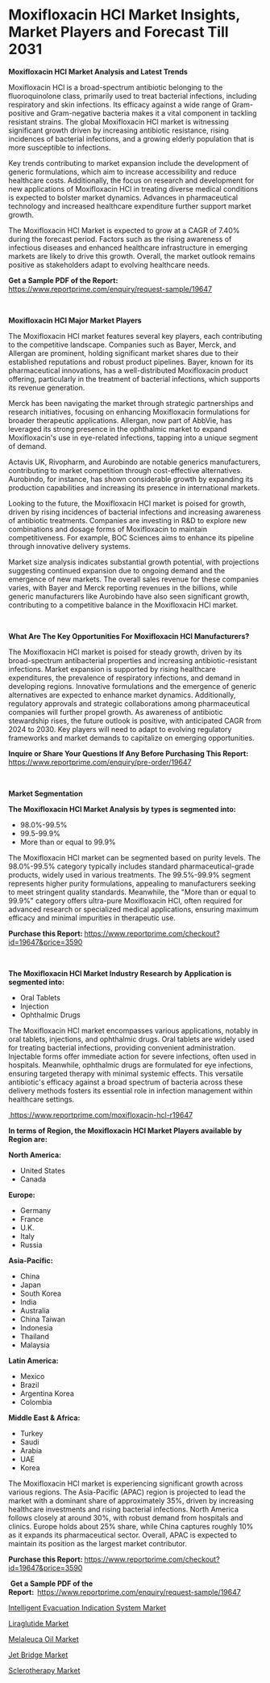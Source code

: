<p><h1>Moxifloxacin HCl Market Insights, Market Players and Forecast Till 2031</h1></p><p><strong>Moxifloxacin HCl Market Analysis and Latest Trends</strong></p>
<p><p>Moxifloxacin HCl is a broad-spectrum antibiotic belonging to the fluoroquinolone class, primarily used to treat bacterial infections, including respiratory and skin infections. Its efficacy against a wide range of Gram-positive and Gram-negative bacteria makes it a vital component in tackling resistant strains. The global Moxifloxacin HCl market is witnessing significant growth driven by increasing antibiotic resistance, rising incidences of bacterial infections, and a growing elderly population that is more susceptible to infections. </p><p>Key trends contributing to market expansion include the development of generic formulations, which aim to increase accessibility and reduce healthcare costs. Additionally, the focus on research and development for new applications of Moxifloxacin HCl in treating diverse medical conditions is expected to bolster market dynamics. Advances in pharmaceutical technology and increased healthcare expenditure further support market growth. </p><p>The Moxifloxacin HCl Market is expected to grow at a CAGR of 7.40% during the forecast period. Factors such as the rising awareness of infectious diseases and enhanced healthcare infrastructure in emerging markets are likely to drive this growth. Overall, the market outlook remains positive as stakeholders adapt to evolving healthcare needs.</p></p>
<p><strong>Get a Sample PDF of the Report:&nbsp;</strong> <a href="https://www.reportprime.com/enquiry/request-sample/19647?utm_campaign=9&utm_medium=2&utm_source=Github&utm_content=ia&utm_term=02122024&utm_id=moxifloxacin-hcl">https://www.reportprime.com/enquiry/request-sample/19647</a></p>
<p>&nbsp;</p>
<p><strong>Moxifloxacin HCl Major Market Players</strong></p>
<p><p>The Moxifloxacin HCl market features several key players, each contributing to the competitive landscape. Companies such as Bayer, Merck, and Allergan are prominent, holding significant market shares due to their established reputations and robust product pipelines. Bayer, known for its pharmaceutical innovations, has a well-distributed Moxifloxacin product offering, particularly in the treatment of bacterial infections, which supports its revenue generation.</p><p>Merck has been navigating the market through strategic partnerships and research initiatives, focusing on enhancing Moxifloxacin formulations for broader therapeutic applications. Allergan, now part of AbbVie, has leveraged its strong presence in the ophthalmic market to expand Moxifloxacin's use in eye-related infections, tapping into a unique segment of demand.</p><p>Actavis UK, Rivopharm, and Aurobindo are notable generics manufacturers, contributing to market competition through cost-effective alternatives. Aurobindo, for instance, has shown considerable growth by expanding its production capabilities and increasing its presence in international markets.</p><p>Looking to the future, the Moxifloxacin HCl market is poised for growth, driven by rising incidences of bacterial infections and increasing awareness of antibiotic treatments. Companies are investing in R&D to explore new combinations and dosage forms of Moxifloxacin to maintain competitiveness. For example, BOC Sciences aims to enhance its pipeline through innovative delivery systems.</p><p>Market size analysis indicates substantial growth potential, with projections suggesting continued expansion due to ongoing demand and the emergence of new markets. The overall sales revenue for these companies varies, with Bayer and Merck reporting revenues in the billions, while generic manufacturers like Aurobindo have also seen significant growth, contributing to a competitive balance in the Moxifloxacin HCl market.</p></p>
<p>&nbsp;</p>
<p><strong>What Are The Key Opportunities For Moxifloxacin HCl Manufacturers?</strong></p>
<p><p>The Moxifloxacin HCl market is poised for steady growth, driven by its broad-spectrum antibacterial properties and increasing antibiotic-resistant infections. Market expansion is supported by rising healthcare expenditures, the prevalence of respiratory infections, and demand in developing regions. Innovative formulations and the emergence of generic alternatives are expected to enhance market dynamics. Additionally, regulatory approvals and strategic collaborations among pharmaceutical companies will further propel growth. As awareness of antibiotic stewardship rises, the future outlook is positive, with anticipated CAGR from 2024 to 2030. Key players will need to adapt to evolving regulatory frameworks and market demands to capitalize on emerging opportunities.</p></p>
<p><strong>Inquire or Share Your Questions If Any Before Purchasing This Report:</strong> <a href="https://www.reportprime.com/enquiry/pre-order/19647?utm_campaign=9&utm_medium=2&utm_source=Github&utm_content=ia&utm_term=02122024&utm_id=moxifloxacin-hcl">https://www.reportprime.com/enquiry/pre-order/19647</a></p>
<p>&nbsp;</p>
<p><strong>Market Segmentation</strong></p>
<p><strong>The Moxifloxacin HCl Market Analysis by types is segmented into:</strong></p>
<p><ul><li>98.0%-99.5%</li><li>99.5-99.9%</li><li>More than or equal to 99.9%</li></ul></p>
<p><p>The Moxifloxacin HCl market can be segmented based on purity levels. The 98.0%-99.5% category typically includes standard pharmaceutical-grade products, widely used in various treatments. The 99.5%-99.9% segment represents higher purity formulations, appealing to manufacturers seeking to meet stringent quality standards. Meanwhile, the "More than or equal to 99.9%" category offers ultra-pure Moxifloxacin HCl, often required for advanced research or specialized medical applications, ensuring maximum efficacy and minimal impurities in therapeutic use.</p></p>
<p><strong>Purchase this Report:&nbsp;</strong><a href="https://www.reportprime.com/checkout?id=19647&price=3590&utm_campaign=9&utm_medium=2&utm_source=Github&utm_content=ia&utm_term=02122024&utm_id=moxifloxacin-hcl">https://www.reportprime.com/checkout?id=19647&price=3590</a></p>
<p>&nbsp;</p>
<p><strong>The Moxifloxacin HCl Market Industry Research by Application is segmented into:</strong></p>
<p><ul><li>Oral Tablets</li><li>Injection</li><li>Ophthalmic Drugs</li></ul></p>
<p><p>The Moxifloxacin HCl market encompasses various applications, notably in oral tablets, injections, and ophthalmic drugs. Oral tablets are widely used for treating bacterial infections, providing convenient administration. Injectable forms offer immediate action for severe infections, often used in hospitals. Meanwhile, ophthalmic drugs are formulated for eye infections, ensuring targeted therapy with minimal systemic effects. This versatile antibiotic's efficacy against a broad spectrum of bacteria across these delivery methods fosters its essential role in infection management within healthcare settings.</p></p>
<p><a href="https://www.reportprime.com/moxifloxacin-hcl-r19647?utm_campaign=9&utm_medium=2&utm_source=Github&utm_content=ia&utm_term=02122024&utm_id=moxifloxacin-hcl">&nbsp;https://www.reportprime.com/moxifloxacin-hcl-r19647</a></p>
<p><strong>In terms of Region, the Moxifloxacin HCl Market Players available by Region are:</strong></p>
<p>
    <p> <strong> North America: </strong>
        <ul>
            <li>United States</li>
            <li>Canada</li>
        </ul>
        </p> 
    <p> <strong> Europe: </strong>
        <ul>
            <li>Germany</li>
            <li>France</li>
            <li>U.K.</li>
            <li>Italy</li>
            <li>Russia</li>
        </ul>
        </p> 
    <p> <strong> Asia-Pacific: </strong>
        <ul>
            <li>China</li>
            <li>Japan</li>
            <li>South Korea</li>
            <li>India</li>
            <li>Australia</li>
            <li>China Taiwan</li>
            <li>Indonesia</li>
            <li>Thailand</li>
            <li>Malaysia</li>
        </ul>
        </p> 
    <p> <strong> Latin America: </strong>
        <ul>
            <li>Mexico</li>
            <li>Brazil</li>
            <li>Argentina Korea</li>
            <li>Colombia</li>
        </ul>
        </p> 
    <p> <strong> Middle East & Africa: </strong>
        <ul>
            <li>Turkey</li>
            <li>Saudi</li>
            <li>Arabia</li>
            <li>UAE</li>
            <li>Korea</li>
        </ul>
    </p>
    </p>
<p><p>The Moxifloxacin HCl market is experiencing significant growth across various regions. The Asia-Pacific (APAC) region is projected to lead the market with a dominant share of approximately 35%, driven by increasing healthcare investments and rising bacterial infections. North America follows closely at around 30%, with robust demand from hospitals and clinics. Europe holds about 25% share, while China captures roughly 10% as it expands its pharmaceutical sector. Overall, APAC is expected to maintain its position as the largest market contributor.</p></p>
<p><strong>Purchase this Report: </strong><a href="https://www.reportprime.com/checkout?id=19647&price=3590&utm_campaign=9&utm_medium=2&utm_source=Github&utm_content=ia&utm_term=02122024&utm_id=moxifloxacin-hcl">https://www.reportprime.com/checkout?id=19647&price=3590</a></p>
<p>&nbsp;<strong>Get a Sample PDF of the Report:&nbsp;&nbsp;</strong><a href="https://www.reportprime.com/enquiry/request-sample/19647?utm_campaign=9&utm_medium=2&utm_source=Github&utm_content=ia&utm_term=02122024&utm_id=moxifloxacin-hcl">https://www.reportprime.com/enquiry/request-sample/19647</a></p>
<p><strong></strong></p>
<p><p><a href="https://issuu.com/reportprime-2/docs/intelligent-evacuation-indication-system-market-si?utm_campaign=9&utm_medium=2&utm_source=Github&utm_content=ia&utm_term=02122024&utm_id=moxifloxacin-hcl">Intelligent Evacuation Indication System Market</a></p><p><a href="https://github.com/AfsanaMia652/Market-Research-Report-List-1/blob/main/liraglutide-market.md?utm_campaign=9&utm_medium=2&utm_source=Github&utm_content=ia&utm_term=02122024&utm_id=moxifloxacin-hcl">Liraglutide Market</a></p><p><a href="https://issuu.com/reportprime-2/docs/melaleuca-oil-market-size-2030.pptx?utm_campaign=9&utm_medium=2&utm_source=Github&utm_content=ia&utm_term=02122024&utm_id=moxifloxacin-hcl">Melaleuca Oil Market</a></p><p><a href="https://www.linkedin.com/pulse/comprehensive-jet-bridge-report-industry-analysis-growth-ykhif?utm_campaign=9&utm_medium=2&utm_source=Github&utm_content=ia&utm_term=02122024&utm_id=moxifloxacin-hcl">Jet Bridge Market</a></p><p><a href="https://github.com/PeterParrish5/Market-Research-Report-List-7/blob/main/sclerotherapy-market.md?utm_campaign=9&utm_medium=2&utm_source=Github&utm_content=ia&utm_term=02122024&utm_id=moxifloxacin-hcl">Sclerotherapy Market</a></p></p>